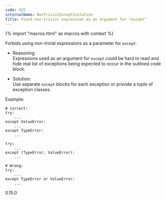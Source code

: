 ```yaml
---
code: 455
internalName: NonTrivialExceptViolation
title: Found non-trivial expression as an argument for "except"
---
```


{% import "macros.html" as macros with context %}

Forbids using non-trivial expressions as a parameter for `except`.

  - Reasoning:  
    Expressions used as an argument for `except` could be hard to read
    and hide real list of exceptions being expected to occur in the
    outlined code block.

  - Solution:  
    Use separate `except` blocks for each exception or provide a tuple
    of exception classes.

Example:

    # Correct:
    try:
        ...
    except ValueError:
        ...
    except TypeError:
        ...
    
    try:
        ...
    except (TypeError, ValueError):
        ...
    
    # Wrong:
    try:
        ...
    except TypeError or ValueError:
        ...

<div class="versionadded">

0.15.0

</div>